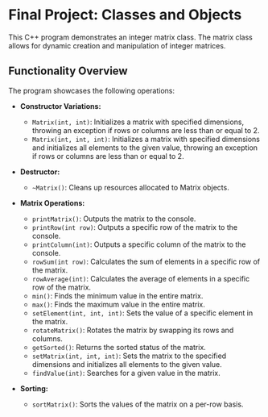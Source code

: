 # Final Project: Classes and Objects

This C++ program demonstrates an integer matrix class. The matrix class allows for dynamic creation and manipulation of integer matrices.

## Functionality Overview

The program showcases the following operations:

- **Constructor Variations:**
    - `Matrix(int, int)`: Initializes a matrix with specified dimensions, throwing an exception if rows or columns are less than or equal to 2.
    - `Matrix(int, int, int)`: Initializes a matrix with specified dimensions and initializes all elements to the given value, throwing an exception if rows or columns are less than or equal to 2.

- **Destructor:**
    - `~Matrix()`: Cleans up resources allocated to Matrix objects.

- **Matrix Operations:**
    - `printMatrix()`: Outputs the matrix to the console.
    - `printRow(int row)`: Outputs a specific row of the matrix to the console.
    - `printColumn(int)`: Outputs a specific column of the matrix to the console.
    - `rowSum(int row)`: Calculates the sum of elements in a specific row of the matrix.
    - `rowAverage(int)`: Calculates the average of elements in a specific row of the matrix.
    - `min()`: Finds the minimum value in the entire matrix.
    - `max()`: Finds the maximum value in the entire matrix.
    - `setElement(int, int, int)`: Sets the value of a specific element in the matrix.
    - `rotateMatrix()`: Rotates the matrix by swapping its rows and columns.
    - `getSorted()`: Returns the sorted status of the matrix.
    - `setMatrix(int, int, int)`: Sets the matrix to the specified dimensions and initializes all elements to the given value.
    - `findValue(int)`: Searches for a given value in the matrix.

- **Sorting:**
    - `sortMatrix()`: Sorts the values of the matrix on a per-row basis.

